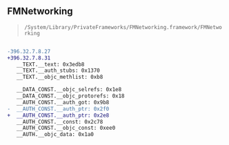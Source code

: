 ## FMNetworking

> `/System/Library/PrivateFrameworks/FMNetworking.framework/FMNetworking`

```diff

-396.32.7.8.27
+396.32.7.8.31
   __TEXT.__text: 0x3edb8
   __TEXT.__auth_stubs: 0x1370
   __TEXT.__objc_methlist: 0xb8

   __DATA_CONST.__objc_selrefs: 0x1e8
   __DATA_CONST.__objc_protorefs: 0x18
   __AUTH_CONST.__auth_got: 0x9b8
-  __AUTH_CONST.__auth_ptr: 0x2f0
+  __AUTH_CONST.__auth_ptr: 0x2e8
   __AUTH_CONST.__const: 0x2c78
   __AUTH_CONST.__objc_const: 0xee0
   __AUTH.__objc_data: 0x1a0

```
